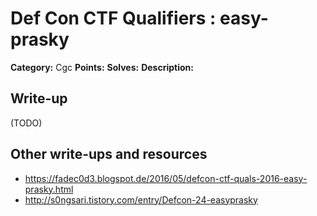 # Def Con CTF Qualifiers : easy-prasky

**Category:** Cgc
**Points:** 
**Solves:** 
**Description:**



## Write-up

(TODO)

## Other write-ups and resources

* https://fadec0d3.blogspot.de/2016/05/defcon-ctf-quals-2016-easy-prasky.html
* http://s0ngsari.tistory.com/entry/Defcon-24-easyprasky
